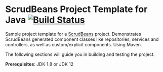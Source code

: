 # ScrudBeans Project Template for Java [![Build Status](https://travis-ci.com/manosbatsis/scrudbeans-template-java.svg?branch=master)](https://travis-ci.com/manosbatsis/scrudbeans-template-java)

Sample project template for a [ScrudBeans](https://github.com/manosbatsis/scrudbeans) project.
Demonstrates ScrudBeans generated component classes like repositories, services and controllers, as 
well as custom/explicit components. Using Maven. 

The following sections will guide you in building and testing the project. 

**Prerequisites**: JDK 1.8 or JDK 12 


